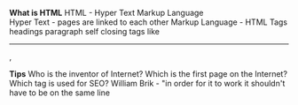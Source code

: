 **What is HTML**
    HTML - Hyper Text Markup Language  
    Hyper Text - pages are linked to each other
    Markup Language - 
    HTML Tags
        headings
        paragraph
        self closing tags like <hr/>, <br/>
        

**Tips**
    Who is the inventor of Internet?
    Which is the first page on the Internet?
    Which tag is used for SEO?
    William Brik - "in order for it to work it shouldn't have to be on the same line



